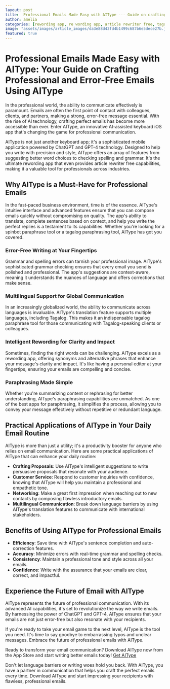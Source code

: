 ```yaml
---
layout: post
title:  Professional Emails Made Easy with AIType --- Guide on crafting professional and error-free emails using AIType.
author: amelia
categories: [rewording app, re wording app, article rewriter free, tagalog paraphrasing tool, spinbot paraphrase tool, tagalog paraphrase tool, apps for paraphrasing]
image: "assets/images/article_images/da3e88d43fd4b1499c687b6e5dece27b.jpg"
featured: true
---
```


# Professional Emails Made Easy with AIType: Your Guide on Crafting Professional and Error-Free Emails Using AIType

In the professional world, the ability to communicate effectively is paramount. Emails are often the first point of contact with colleagues, clients, and partners, making a strong, error-free message essential. With the rise of AI technology, crafting perfect emails has become more accessible than ever. Enter AIType, an innovative AI-assisted keyboard iOS app that's changing the game for professional communication.

AIType is not just another keyboard app; it's a sophisticated mobile application powered by ChatGPT and GPT-4 technology. Designed to help you write with precision and style, AIType offers an array of features from suggesting better word choices to checking spelling and grammar. It's the ultimate rewording app that even provides article rewriter free capabilities, making it a valuable tool for professionals across industries.

## Why AIType is a Must-Have for Professional Emails

In the fast-paced business environment, time is of the essence. AIType's intuitive interface and advanced features ensure that you can compose emails quickly without compromising on quality. The app's ability to translate, complete sentences based on context, and help you write the perfect replies is a testament to its capabilities. Whether you're looking for a spinbot paraphrase tool or a tagalog paraphrasing tool, AIType has got you covered.

### Error-Free Writing at Your Fingertips

Grammar and spelling errors can tarnish your professional image. AIType's sophisticated grammar checking ensures that every email you send is polished and professional. The app's suggestions are context-aware, meaning it understands the nuances of language and offers corrections that make sense.

### Multilingual Support for Global Communication

In an increasingly globalized world, the ability to communicate across languages is invaluable. AIType's translation feature supports multiple languages, including Tagalog. This makes it an indispensable tagalog paraphrase tool for those communicating with Tagalog-speaking clients or colleagues.

### Intelligent Rewording for Clarity and Impact

Sometimes, finding the right words can be challenging. AIType excels as a rewording app, offering synonyms and alternative phrases that enhance your message's clarity and impact. It's like having a personal editor at your fingertips, ensuring your emails are compelling and concise.

### Paraphrasing Made Simple

Whether you're summarizing content or rephrasing for better understanding, AIType's paraphrasing capabilities are unmatched. As one of the best apps for paraphrasing, it simplifies the process, allowing you to convey your message effectively without repetitive or redundant language.

## Practical Applications of AIType in Your Daily Email Routine

AIType is more than just a utility; it's a productivity booster for anyone who relies on email communication. Here are some practical applications of AIType that can enhance your daily routine:

- **Crafting Proposals**: Use AIType's intelligent suggestions to write persuasive proposals that resonate with your audience.
- **Customer Service**: Respond to customer inquiries with confidence, knowing that AIType will help you maintain a professional and empathetic tone.
- **Networking**: Make a great first impression when reaching out to new contacts by composing flawless introductory emails.
- **Multilingual Communication**: Break down language barriers by using AIType's translation features to communicate with international stakeholders.

## Benefits of Using AIType for Professional Emails

- **Efficiency**: Save time with AIType's sentence completion and auto-correction features.
- **Accuracy**: Minimize errors with real-time grammar and spelling checks.
- **Consistency**: Maintain a professional tone and style across all your emails.
- **Confidence**: Write with the assurance that your emails are clear, correct, and impactful.

## Experience the Future of Email with AIType

AIType represents the future of professional communication. With its advanced AI capabilities, it's set to revolutionize the way we write emails. By harnessing the power of ChatGPT and GPT-4, AIType ensures that your emails are not just error-free but also resonate with your recipients.

If you're ready to take your email game to the next level, AIType is the tool you need. It's time to say goodbye to embarrassing typos and unclear messages. Embrace the future of professional emails with AIType.

Ready to transform your email communication? Download AIType now from the App Store and start writing better emails today! [Get AIType](https://apps.apple.com/us/app/aitype-grammar-check-keyboard/id6469163944)

Don't let language barriers or writing woes hold you back. With AIType, you have a partner in communication that helps you craft the perfect emails every time. Download AIType and start impressing your recipients with flawless, professional emails.